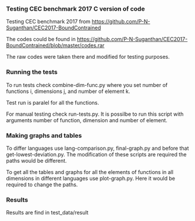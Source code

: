 ### Testing CEC benchmark 2017 C version of code 

Testing CEC benchmark 2017 from https://github.com/P-N-Suganthan/CEC2017-BoundContrained 

The codes could be found in https://github.com/P-N-Suganthan/CEC2017-BoundContrained/blob/master/codes.rar 

The raw codes were taken there and modified for testing purposes.

### Running the tests

To run tests check combine-dim-func.py where you set number of functions i, dimensions j, and number of element k.

Test run is paralel for all the functions.

For manual testing check run-tests.py. It is possilbe to run this script with arguments number of function, dimension and number of element.

### Making graphs and tables

To differ languages use lang-comparison.py, final-graph.py and before that get-lowest-deviation.py. The modification of these scripts are required the paths would be different.

To get all the tables and graphs for all the elements of functions in all dimensions in different languages use plot-graph.py. Here it would be required to change the paths.

### Results

Results are find in test_data/result